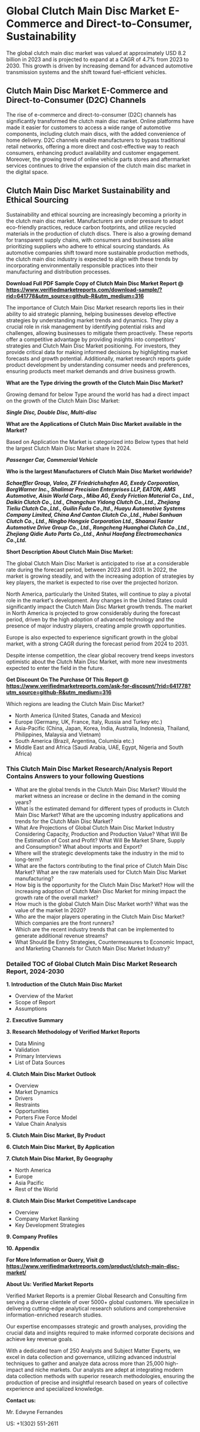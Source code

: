<h1>Global Clutch Main Disc Market E-Commerce and Direct-to-Consumer, Sustainability</h1><p class=""><p>The global clutch main disc market was valued at approximately USD 8.2 billion in 2023 and is projected to expand at a CAGR of 4.7% from 2023 to 2030. This growth is driven by increasing demand for advanced automotive transmission systems and the shift toward fuel-efficient vehicles.</p><h2>Clutch Main Disc Market E-Commerce and Direct-to-Consumer (D2C) Channels</h2><p>The rise of e-commerce and direct-to-consumer (D2C) channels has significantly transformed the clutch main disc market. Online platforms have made it easier for customers to access a wide range of automotive components, including clutch main discs, with the added convenience of home delivery. D2C channels enable manufacturers to bypass traditional retail networks, offering a more direct and cost-effective way to reach consumers, enhancing product availability and customer engagement. Moreover, the growing trend of online vehicle parts stores and aftermarket services continues to drive the expansion of the clutch main disc market in the digital space.</p><h2>Clutch Main Disc Market Sustainability and Ethical Sourcing</h2><p>Sustainability and ethical sourcing are increasingly becoming a priority in the clutch main disc market. Manufacturers are under pressure to adopt eco-friendly practices, reduce carbon footprints, and utilize recycled materials in the production of clutch discs. There is also a growing demand for transparent supply chains, with consumers and businesses alike prioritizing suppliers who adhere to ethical sourcing standards. As automotive companies shift toward more sustainable production methods, the clutch main disc industry is expected to align with these trends by incorporating environmentally responsible practices into their manufacturing and distribution processes.</p></p><p class=""><strong>Download Full PDF Sample Copy of Clutch Main Disc Market Report @ <a href="https://www.verifiedmarketreports.com/download-sample/?rid=641778&utm_source=github-R&utm_medium=316" target="_blank">https://www.verifiedmarketreports.com/download-sample/?rid=641778&utm_source=github-R&utm_medium=316</a></strong></p><p>The importance of&nbsp;Clutch Main Disc Market research reports lies in their ability to aid strategic planning, helping businesses develop effective strategies by understanding market trends and dynamics. They play a crucial role in risk management by identifying potential risks and challenges, allowing businesses to mitigate them proactively. These reports offer a competitive advantage by providing insights into competitors' strategies and Clutch Main Disc Market positioning. For investors, they provide critical data for making informed decisions by highlighting market forecasts and growth potential. Additionally, market research reports guide product development by understanding consumer needs and preferences, ensuring products meet market demands and drive business growth.</p><p><strong>What are the&nbsp;Type driving the growth of the Clutch Main Disc Market?</strong></p><p id="" class="">Growing demand for below Type around the world has had a direct impact on the growth of the Clutch Main Disc Market:</p><p class=""><em><strong>Single Disc, Double Disc, Multi-disc</strong></em></p><p class=""><strong>What are the&nbsp;Applications&nbsp;of Clutch Main Disc Market available in the Market?</strong></p><p id="" class="">Based on Application the Market is categorized into Below types that held the largest Clutch Main Disc Market share In 2024.</p><p class=""><em><strong>Passenger Car, Commercial Vehicle</strong></em></p><p class=""><strong>Who is the largest Manufacturers of Clutch Main Disc Market worldwide?</strong></p><p><em><strong>Schaeffler Group, Valeo, ZF Friedrichshafen AG, Exedy Corporation, BorgWarner Inc., Shalimar Precision Enterprises LLP, EATON, AMS Automotive, Aisin World Corp., Miba AG, Exedy Friction Material Co., Ltd., Daikin Clutch Co., Ltd., Changchun Yidong Clutch Co.,Ltd., Zhejiang Tieliu Clutch Co.,Ltd., Guilin Fuda Co.,ltd., Huayu Automotive Systems Company Limited, China And Canton Clutch Co.,Ltd., Hubei Sanhuan Clutch Co., Ltd., Ningbo Hongxie Corporation Ltd., Shaanxi Faster Automotive Drive Group Co., Ltd., Rongcheng Huanghai Clutch Co.,Ltd., Zhejiang Qidie Auto Parts Co.,Ltd., Anhui Haofang Electromechanics Co.,Ltd.</strong></em></p><p id="" class=""><strong>Short Description About Clutch Main Disc Market:</strong></p><p>The global Clutch Main Disc Market is anticipated to rise at a considerable rate during the forecast period, between 2023 and 2031. In 2022, the market is growing steadily, and with the increasing adoption of strategies by key players, the market is expected to rise over the projected horizon.</p><p>North America, particularly the United States, will continue to play a pivotal role in the market's development. Any changes in the United States could significantly impact the Clutch Main Disc Market growth trends. The market in North America is projected to grow considerably during the forecast period, driven by the high adoption of advanced technology and the presence of major industry players, creating ample growth opportunities.</p><p>Europe is also expected to experience significant growth in the global market, with a strong CAGR during the forecast period from 2024 to 2031.</p><p>Despite intense competition, the clear global recovery trend keeps investors optimistic about the Clutch Main Disc Market, with more new investments expected to enter the field in the future.</p><p id="" class=""><strong>Get Discount On The Purchase Of This Report @ <a href="https://www.verifiedmarketreports.com/ask-for-discount/?rid=641778?utm_source=github-R&utm_medium=316" target="_blank">https://www.verifiedmarketreports.com/ask-for-discount/?rid=641778?utm_source=github-R&utm_medium=316</a></strong></p><p class="">Which regions are leading the Clutch Main Disc Market?</p><ul><li>North America (United States, Canada and Mexico)</li><li>Europe (Germany, UK, France, Italy, Russia and Turkey etc.)</li><li>Asia-Pacific (China, Japan, Korea, India, Australia, Indonesia, Thailand, Philippines, Malaysia and Vietnam)</li><li>South America (Brazil, Argentina, Columbia etc.)</li><li>Middle East and Africa (Saudi Arabia, UAE, Egypt, Nigeria and South Africa)</li></ul><h3 id="" class="">This Clutch Main Disc Market Research/Analysis Report Contains Answers to your following Questions</h3><ul><li>What are the global trends in the Clutch Main Disc Market? Would the market witness an increase or decline in the demand in the coming years?</li><li>What is the estimated demand for different types of products in Clutch Main Disc Market? What are the upcoming industry applications and trends for the Clutch Main Disc Market?</li><li>What Are Projections of Global Clutch Main Disc Market Industry Considering Capacity, Production and Production Value? What Will Be the Estimation of Cost and Profit? What Will Be Market Share, Supply and Consumption? What about imports and Export?</li><li>Where will the strategic developments take the industry in the mid to long-term?</li><li>What are the factors contributing to the final price of Clutch Main Disc Market? What are the raw materials used for Clutch Main Disc Market manufacturing?</li><li>How big is the opportunity for the Clutch Main Disc Market? How will the increasing adoption of Clutch Main Disc Market for mining impact the growth rate of the overall market?</li><li>How much is the global Clutch Main Disc Market worth? What was the value of the market In 2020?</li><li>Who are the major players operating in the Clutch Main Disc Market? Which companies are the front runners?</li><li>Which are the recent industry trends that can be implemented to generate additional revenue streams?</li><li>What Should Be Entry Strategies, Countermeasures to Economic Impact, and Marketing Channels for Clutch Main Disc Market Industry?</li></ul><h3 id="" class="">Detailed TOC of Global Clutch Main Disc Market Research Report, 2024-2030</h3><p id="" class=""><strong>1. Introduction of the Clutch Main Disc Market</strong></p><ul><li>Overview of the Market</li><li>Scope of Report</li><li>Assumptions</li></ul><p id="" class=""><strong>2. Executive Summary</strong></p><p id="" class=""><strong>3. Research Methodology of Verified Market Reports</strong></p><ul><li>Data Mining</li><li>Validation</li><li>Primary Interviews</li><li>List of Data Sources</li></ul><p id="" class=""><strong>4. Clutch Main Disc Market Outlook</strong></p><ul><li>Overview</li><li>Market Dynamics</li><li>Drivers</li><li>Restraints</li><li>Opportunities</li><li>Porters Five Force Model</li><li>Value Chain Analysis</li></ul><p id="" class=""><strong>5. Clutch Main Disc Market, By Product</strong></p><p id="" class=""><strong>6. Clutch Main Disc Market, By Application</strong></p><p id="" class=""><strong>7. Clutch Main Disc Market, By Geography</strong></p><ul><li>North America</li><li>Europe</li><li>Asia Pacific</li><li>Rest of the World</li></ul><p id="" class=""><strong>8. Clutch Main Disc Market Competitive Landscape</strong></p><ul><li>Overview</li><li>Company Market Ranking</li><li>Key Development Strategies</li></ul><p id="" class=""><strong>9. Company Profiles</strong></p><p id="" class=""><strong>10. Appendix</strong></p><p id="" class=""><strong>For More Information or Query, Visit @ <a href="https://www.verifiedmarketreports.com/product/clutch-main-disc-market/" target="_blank">https://www.verifiedmarketreports.com/product/clutch-main-disc-market/</a></strong></p><p id="" class=""><strong>About Us: Verified Market Reports</strong></p><p id="" class="">Verified Market Reports is a premier Global Research and Consulting firm serving a diverse clientele of over 5000+ global customers. We specialize in delivering cutting-edge analytical research solutions and comprehensive information-enriched research studies.</p><p id="" class="">Our expertise encompasses strategic and growth analyses, providing the crucial data and insights required to make informed corporate decisions and achieve key revenue goals.</p><p id="" class="">With a dedicated team of 250 Analysts and Subject Matter Experts, we excel in data collection and governance, utilizing advanced industrial techniques to gather and analyze data across more than 25,000 high-impact and niche markets. Our analysts are adept at integrating modern data collection methods with superior research methodologies, ensuring the production of precise and insightful research based on years of collective experience and specialized knowledge.</p><p id="" class=""><strong>Contact us:</strong></p><p id="" class="">Mr. Edwyne Fernandes</p><p id="" class="">US: +1(302) 551-2611</p>